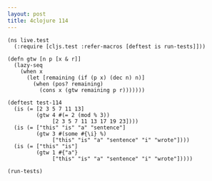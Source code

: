 ```yaml
---
layout: post
title: 4clojure 114
---
```


<pre><code class="language-klipse">(ns live.test
  (:require [cljs.test :refer-macros [deftest is run-tests]]))
  
(defn gtw [n p [x & r]]
  (lazy-seq
    (when x
      (let [remaining (if (p x) (dec n) n)]
        (when (pos? remaining)
          (cons x (gtw remaining p r)))))))

(deftest test-114
  (is (= [2 3 5 7 11 13]
         (gtw 4 #(= 2 (mod % 3))
              [2 3 5 7 11 13 17 19 23])))
  (is (= ["this" "is" "a" "sentence"]
         (gtw 3 #(some #{\i} %)
              ["this" "is" "a" "sentence" "i" "wrote"])))
  (is (= ["this" "is"]
         (gtw 1 #{"a"}
              ["this" "is" "a" "sentence" "i" "wrote"]))))
  
(run-tests)
</code></pre>
